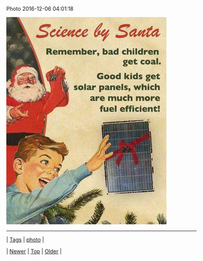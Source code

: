 <!--
title: Photo 2016-12-06 04
date: 2020-06-28T15:27:00.141Z
tags: photo
-->


Photo 2016-12-06 04:01:18

![](154104636552-0.jpg)

<!--BOTTOM-POST-NAVIGATION-->
---

| [Tags](tags.md) | [photo](tag-photo.md) |

| [Newer](154085136324.md) | [Top](index.md) | [Older](154113928389.md) |
